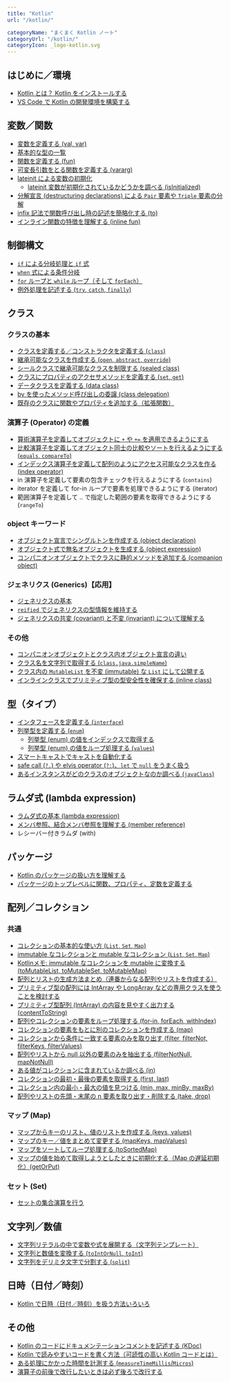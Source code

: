 ```yaml
---
title: "Kotlin"
url: "/kotlin/"

categoryName: "まくまく Kotlin ノート"
categoryUrl: "/kotlin/"
categoryIcon: _logo-kotlin.svg
---
```


はじめに／環境
----
* [Kotlin とは？ Kotlin をインストールする](/p/5zibnsn/)
* [VS Code で Kotlin の開発環境を構築する](/p/2hbwijq/)


変数／関数
----
* [変数を定義する (val, var)](/p/qzkfnsq/)
* [基本的な型の一覧](/p/hqup7mp/)
* [関数を定義する (fun)](/p/ttacror/)
* [可変長引数をとる関数を定義する (vararg)](/p/c2f65zt/)
* [lateinit による変数の初期化](/p/ymzvh9q/)
  * [lateinit 変数が初期化されているかどうかを調べる (isInitialized)](/p/qpc53iy/)
* [分解宣言 (destructuring declarations) による `Pair` 要素や `Triple` 要素の分解](/p/fr4jjf6/)
* [infix 記法で関数呼び出し時の記述を簡略化する (to)](/p/6qamkcy/)
* [インライン関数の特徴を理解する (inline fun)](/p/8ieeha7/)


制御構文
----
* [`if` による分岐処理と `if` 式](/p/4t7x4k4/)
* [`when` 式による条件分岐](/p/v2ezcum/)
* [`for` ループと `while` ループ（そして `forEach`）](/p/7gfaxun/)
* [例外処理を記述する (`try`, `catch`, `finally`)](/p/bvu8qmi/)


クラス
----
### クラスの基本
* [クラスを定義する／コンストラクタを定義する (`class`)](/p/4qqytis/)
* [継承可能なクラスを作成する (`open`, `abstract`, `override`)](/p/r4wcjss/)
* [シールクラスで継承可能なクラスを制限する (sealed class)](/p/d8kkspv/)
* [クラスにプロパティのアクセサメソッドを定義する (`set`, `get`)](/p/g2bj9zs/)
* [データクラスを定義する (data class)](/p/fc4unhr/)
* [by を使ったメソッド呼び出しの委譲 (class delegation)](/p/kh358jg/)
* [既存のクラスに関数やプロパティを追加する（拡張関数）](/p/du53m3v/)

### 演算子 (Operator) の定義
* [算術演算子を定義してオブジェクトに `+` や `+=` を適用できるようにする](operator/operator-arithmetic.html)
* [比較演算子を定義してオブジェクト同士の比較やソートを行えるようにする (`equals`, `compareTo`)](operator/operator-compare.html)
* [インデックス演算子を定義して配列のようにアクセス可能なクラスを作る (index operator)](operator/operator-index.html)
* in 演算子を定義して要素の包含チェックを行えるようにする (`contains`) <!-- (operator/operator-contains.html) -->
* iterator を定義して for-in ループで要素を処理できるようにする (iterator) <!-- (operator/operator-iterator.html) -->
* 範囲演算子を定義して .. で指定した範囲の要素を取得できるようにする (`rangeTo`) <!-- (operator/operator-range.html) -->

### object キーワード
* [オブジェクト宣言でシングルトンを作成する (object declaration)](/p/wc8f9y8/)
* [オブジェクト式で無名オブジェクトを生成する (object expression)](/p/8yzdom9/)
* [コンパニオンオブジェクトでクラスに静的メソッドを追加する (companion object)](/p/n2jphu2/)

### ジェネリクス (Generics)【応用】
* [ジェネリクスの基本](/p/yepnwyf/)
* [`reified` でジェネリクスの型情報を維持する](/p/u32ykpo/)
* [ジェネリクスの共変 (covariant) と不変 (invariant) について理解する](/p/irsz3gs/)

### その他 <!-- misc -->
* [コンパニオンオブジェクトとクラス内オブジェクト宣言の違い](/p/rej4be5/)
* [クラス名を文字列で取得する (`class.java.simpleName`)](/p/omkgowq/)
* [クラス内の `MutableList` を不変 (immutable) な `List` にして公開する](/p/9fwrpnu/)
* [インラインクラスでプリミティブ型の型安全性を確保する (inline class)](/p/khn4o5z/)


型（タイプ）
----
* [インタフェースを定義する (`interface`)](/p/ep23xid/)
* [列挙型を定義する (`enum`)](/p/st6xako/)
  * [列挙型 (enum) の値をインデックスで取得する](/p/nsvub5w/)
  * [列挙型 (enum) の値をループ処理する (`values`)](/p/q3y3jhr/)
* [スマートキャストでキャストを自動化する](/p/rk5dgjh/)
* [safe call (`?.`) や elvis operator (`?:`)、`let` で `null` をうまく扱う](/p/qrrnw9b/)
* [あるインスタンスがどのクラスのオブジェクトなのか調べる (`javaClass`)](/p/tc9c9z8/)


ラムダ式 (lambda expression)
----
* [ラムダ式の基本 (lambda expression)](/p/rdoseay/)
* [メンバ参照、結合メンバ参照を理解する (member reference)](/p/r2gqqnt/)
* レシーバー付きラムダ (with)


パッケージ
----
* [Kotlin のパッケージの扱い方を理解する](/p/u8mz82t/)
* [パッケージのトップレベルに関数、プロパティ、定数を定義する](/p/xgn46vo/)


配列／コレクション
----
### 共通
* [コレクションの基本的な使い方 (`List`, `Set`, `Map`)](collection/basic.html)
* [immutable なコレクションと mutable なコレクション (`List`, `Set`, `Map`)](collection/immutable-and-mutable.html)
* [Kotlinメモ: immutable なコレクションを mutable に変換する (toMutableList, toMutableSet, toMutableMap)](/p/r5f583b/)
* [配列とリストの生成方法まとめ（連番からなる配列やリストを作成する）](collection/create-sequence.html)
* [プリミティブ型の配列には IntArray や LongArray などの専用クラスを使うことを検討する](collection/primitive-array.html)
* [プリミティブ型配列 (IntArray) の内容を見やすく出力する (contentToString)](collection/content-to-string.html)
* [配列やコレクションの要素をループ処理する (for-in, forEach, withIndex)](collection/loop-collection.html)
* [コレクションの要素をもとに別のコレクションを作成する (map)](collection/map.html)
* [コレクションから条件に一致する要素のみを取り出す (filter, filterNot, filterKeys, filterValues)](collection/filter.html)
* [配列やリストから null 以外の要素のみを抽出する (filterNotNull, mapNotNull)](collection/filter-not-null.html)
* [ある値がコレクションに含まれているか調べる (in)](collection/in.html)
* [コレクションの最初・最後の要素を取得する (first, last)](collection/first-last.html)
* [コレクション内の最小・最大の値を見つける (min, max, minBy, maxBy)](collection/min-max.html)
* [配列やリストの先頭・末尾の n 要素を取り出す・削除する (take, drop)](collection/take-drop.html)

### マップ (Map)
* [マップからキーのリスト、値のリストを作成する (keys, values)](collection/keys-values.html)
* [マップのキー／値をまとめて変更する (mapKeys, mapValues)](collection/map-keys.html)
* [マップをソートしてループ処理する (toSortedMap)](collection/sorted-map.html)
* [マップの値を始めて取得しようとしたときに初期化する（Map の遅延初期化）(getOrPut)](collection/map-get-or-put.html)

### セット (Set)
* [セットの集合演算を行う](collection/set-operation.html)


文字列／数値
----
* [文字列リテラルの中で変数や式を展開する（文字列テンプレート）](/p/n3mn3og/)
* [文字列と数値を変換する (`toIntOrNull`, `toInt`)](/p/cdxns9p/)
* [文字列をデリミタ文字で分割する (`split`)](/p/mngmt9c/)


日時（日付／時刻） <!-- misc -->
----

* [Kotlin で日時（日付／時刻）を扱う方法いろいろ](/p/9c9d2t7/)


その他 <!-- misc -->
----
* [Kotlin のコードにドキュメンテーションコメントを記述する (KDoc)](/p/wjgs3fp/)
* [Kotlin で読みやすいコードを書く方法（可読性の高い Kotlin コードとは）](/p/otwhjds/)
* [ある処理にかかった時間を計測する (`measureTimeMillis`/`Micros`)](/p/zmr4tpu/)
* [演算子の前後で改行したいときは必ず後ろで改行する](/p/bmwa9t8/)

